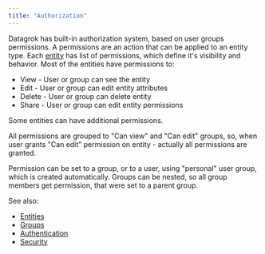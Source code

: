 ```yaml
---
title: "Authorization"
---
```


Datagrok has built-in authorization system, based on user groups permissions. A permissions are an action that can be
applied to an entity type. Each [entity](../../datagrok/concepts/objects.md.md) has list of permissions, which define it's visibility
and behavior. Most of the entities have permissions to:

* View - User or group can see the entity
* Edit - User or group can edit entity attributes
* Delete - User or group can delete entity
* Share - User or group can edit entity permissions

Some entities can have additional permissions.

All permissions are grouped to "Can view" and "Can edit" groups, so, when user grants "Can edit"
permission on entity - actually all permissions are granted.

Permission can be set to a group, or to a user, using "personal" user group, which is created automatically. Groups can
be nested, so all group members get permission, that were set to a parent group.

See also:

* [Entities](../../datagrok/concepts/objects.md.md)
* [Groups](../group.md.md)
* [Authentication](authentication.md)
* [Security](access-control/access-control.md)
